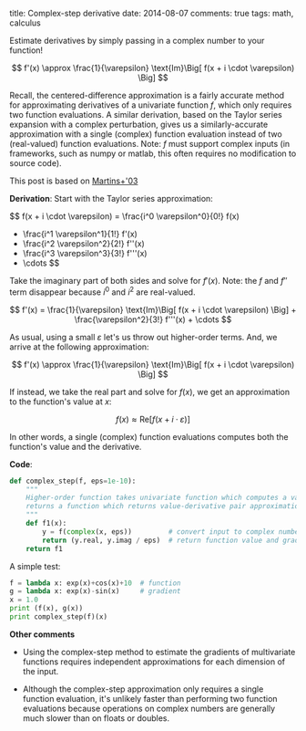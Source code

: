 title: Complex-step derivative
date: 2014-08-07
comments: true
tags: math, calculus

Estimate derivatives by simply passing in a complex number to your function!

$$
f'(x) \approx \frac{1}{\varepsilon} \text{Im}\Big[ f(x + i \cdot \varepsilon) \Big]
$$

Recall, the centered-difference approximation is a fairly accurate method for
approximating derivatives of a univariate function $f$, which only requires two
function evaluations. A similar derivation, based on the Taylor series expansion
with a complex perturbation, gives us a similarly-accurate approximation with a
single (complex) function evaluation instead of two (real-valued) function
evaluations. Note: $f$ must support complex inputs (in frameworks, such as numpy
or matlab, this often requires no modification to source code).

This post is based on
[Martins+'03](http://www.researchgate.net/publication/222112601_The_Complex-Step_Derivative_Approximation/links/0912f50c7474bb861d000000)

**Derivation**: Start with the Taylor series approximation:

$$
f(x + i \cdot \varepsilon) =
  \frac{i^0 \varepsilon^0}{0!} f(x)
+ \frac{i^1 \varepsilon^1}{1!} f'(x)
+ \frac{i^2 \varepsilon^2}{2!} f''(x)
+ \frac{i^3 \varepsilon^3}{3!} f'''(x)
+ \cdots
$$

Take the imaginary part of both sides and solve for $f'(x)$. Note: the $f$ and
$f''$ term disappear because $i^0$ and $i^2$ are real-valued.

$$
f'(x) = \frac{1}{\varepsilon} \text{Im}\Big[ f(x + i \cdot \varepsilon) \Big] + \frac{\varepsilon^2}{3!} f'''(x) + \cdots
$$

As usual, using a small $\varepsilon$ let's us throw out higher-order
terms. And, we arrive at the following approximation:

$$
f'(x) \approx \frac{1}{\varepsilon} \text{Im}\Big[ f(x + i \cdot \varepsilon) \Big]
$$

If instead, we take the real part and solve for $f(x)$, we get an approximation
to the function's value at $x$:

$$
f(x) \approx \text{Re}\Big[ f(x + i \cdot \varepsilon) \Big]
$$

In other words, a single (complex) function evaluations computes both the
function's value and the derivative.

**Code**:
```python
def complex_step(f, eps=1e-10):
    """
    Higher-order function takes univariate function which computes a value and
    returns a function which returns value-derivative pair approximation.
    """
    def f1(x):
        y = f(complex(x, eps))         # convert input to complex number
        return (y.real, y.imag / eps)  # return function value and gradient
    return f1
```

A simple test:
```python
f = lambda x: exp(x)+cos(x)+10  # function
g = lambda x: exp(x)-sin(x)     # gradient
x = 1.0
print (f(x), g(x))
print complex_step(f)(x)
```


**Other comments**

- Using the complex-step method to estimate the gradients of multivariate
  functions requires independent approximations for each dimension of the
  input.

- Although the complex-step approximation only requires a single function
  evaluation, it's unlikely faster than performing two function evaluations
  because operations on complex numbers are generally much slower than on floats
  or doubles.

